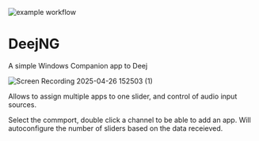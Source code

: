![example workflow](https://github.com/jimmyeao/DeejNG/actions/workflows/codeql.yml/badge.svg)
# DeejNG

A simple Windows Companion app to Deej

![Screen Recording 2025-04-26 152503 (1)](https://github.com/user-attachments/assets/5255def8-f8c6-408b-9a84-e075d52c9844)

Allows to assign multiple apps to one slider, and control of audio input sources.

Select the commport, double click a channel to be able to add an app. Will autoconfigure the number of sliders based on the data receieved.

